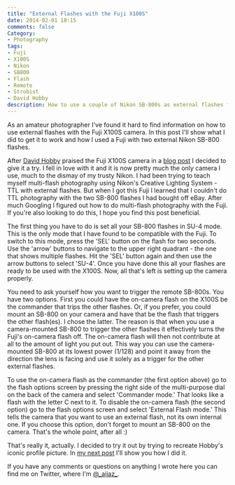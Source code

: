 ```yaml
---
title: "External Flashes with the Fuji X100S"
date: 2014-02-01 18:15
comments: false
Category:
- Photography
tags:
- Fuji
- X100S
- Nikon
- SB800
- Flash
- Remote
- Strobist
- David Hobby
description: How to use a couple of Nikon SB-800s as external flashes for the Fuji X100S camera.
---
```


As an amateur photographer I've found it hard to find information on how to use external flashes with the Fuji X100S camera.  In this post I'll show what I did to get it to work and how I used a Fuji with two external Nikon SB-800 flashes. 

<!-- more -->

After [David Hobby](https://twitter.com/strobist) praised the Fuji X100S camera in 
a [blog post](http://strobist.blogspot.com/2013/03/in-depth-new-fujifilm-x100s.html) I decided to give it a try.  I fell in love with it
and it is now pretty much the only camera I use, much to the dismay of my trusty Nikon. I had been trying to teach myself multi-flash
photography using Nikon's Creative Lighting System - TTL with external flashes.  But when I got this Fuji I learned that I couldn't do 
TTL photography with the two SB-800 flashes I had bought off eBay.  After much Googling I figured out how to do multi-flash photography
with the Fuji. If you're also looking to do this, I hope you find this post beneficial.

The first thing you have to do is set all your SB-800 flashes in SU-4 mode.  This is the only mode that I have found to be compatible with the Fuji.  To switch to this mode, press the 'SEL' button on the flash for two seconds. Use the 'arrow' buttons to navigate to the 
upper right quadrant - the one that shows multiple flashes. Hit the 'SEL' button again and then use the arrow buttons to select 'SU-4'.  Once you have done this all your flashes are ready to be used with the X100S. Now, all that's left is setting up the camera properly. 

You need to ask yourself how you want to trigger the remote SB-800s. You have two options. First you could have the on-camera flash on the X100S be the commander that trips the other flashes. Or, if you prefer, you could mount an SB-800 on your camera and have that be the flash that triggers the other flash(es).  I chose the latter.  The reason is that when you use a camera-mounted SB-800 to trigger the other flashes it effectively turns the Fuji's on-camera flash off.  The on-camera flash will then not contribute at all to the amount of light you put out.  This way you can use the camera-mounted SB-800 at its lowest power (1/128) and point it away from the direction the lens is facing and use it solely as a trigger for the other external flashes. 

To use the on-camera flash as the commander (the first option above) go to the flash options screen by pressing the right side of the multi-purpose dial on the back of the camera and select 'Commander mode.' That looks like a flash with the letter C next to it.  To disable the on-camera flash (the second option) go to the flash options screen and select 'External Flash mode.' This tells the camera that you want to use an external flash, not its own internal one. If you choose this option, don't forget to mount an SB-800 on the camera.  That's the whole point, after all :)

That's really it, actually.  I decided to try it out by trying to recreate Hobby's iconic profile picture.  In [my next post](/2014/02/01/recreating-david-hobbys-profile-pic/) I'll show you how I did it.  


If you have any comments or questions on 
anything I wrote here you can find me on Twitter, where I'm [@\_aijaz\_](http://twitter.com/_aijaz_).